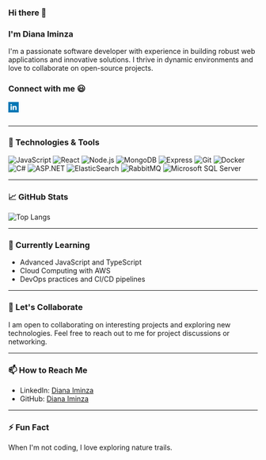 ### Hi there 👋
### I'm Diana Iminza

I'm a passionate software developer with experience in building robust web applications and innovative solutions. I thrive in dynamic environments and love to collaborate on open-source projects.

### Connect with me :smiley:

<a href="https://www.linkedin.com/in/diana-iminza/">
  <img align="left" alt="Diana Iminza LinkedIn" width="21px" src="https://raw.githubusercontent.com/edent/SuperTinyIcons/099dc12b59179d07d534069bc8551718f786d91a/images/svg/linkedin.svg" />
</a>
<br/><br/>

---

### 🔧 Technologies & Tools

![JavaScript](https://img.shields.io/badge/-JavaScript-black?style=flat-square&logo=javascript)
![React](https://img.shields.io/badge/-React-black?style=flat-square&logo=react)
![Node.js](https://img.shields.io/badge/-Node.js-black?style=flat-square&logo=node.js)
![MongoDB](https://img.shields.io/badge/-MongoDB-black?style=flat-square&logo=mongodb)
![Express](https://img.shields.io/badge/-Express-black?style=flat-square&logo=express)
![Git](https://img.shields.io/badge/-Git-black?style=flat-square&logo=git)
![Docker](https://img.shields.io/badge/-Docker-black?style=flat-square&logo=docker)
![C#](https://img.shields.io/badge/-C%23-black?style=flat-square&logo=csharp)
![ASP.NET](https://img.shields.io/badge/-ASP.NET-black?style=flat-square&logo=dotnet)
![ElasticSearch](https://img.shields.io/badge/-ElasticSearch-black?style=flat-square&logo=elasticsearch)
![RabbitMQ](https://img.shields.io/badge/-RabbitMQ-black?style=flat-square&logo=rabbitmq)
![Microsoft SQL Server](https://img.shields.io/badge/-Microsoft_SQL_Server-black?style=flat-square&logo=microsoftsqlserver)

---

### 📈 GitHub Stats

<!-- 
[[![Diana Iminza's GitHub stats](https://github-readme-stats.vercel.app/api?username=Dianaiminza&count_private=true&show_icons=true&theme=algolia&include_all_commits=true)](url)](url) 
-->

![Top Langs](https://github-readme-stats.vercel.app/api/top-langs?username=Dianaiminza&langs_count=8&theme=algolia&layout=compact&hide=html,scss,stylus,blade,jupyter%20notebook,python,c#,css,shell,batchfile,dockerfile,typescript)

---

### 🌱 Currently Learning

- Advanced JavaScript and TypeScript
- Cloud Computing with AWS
- DevOps practices and CI/CD pipelines

---

### 💬 Let's Collaborate

I am open to collaborating on interesting projects and exploring new technologies. Feel free to reach out to me for project discussions or networking.

---

### 📫 How to Reach Me

- LinkedIn: [Diana Iminza](https://www.linkedin.com/in/diana-iminza/)
- GitHub: [Diana Iminza](https://github.com/Dianaiminza)

---

### ⚡ Fun Fact

When I'm not coding, I love exploring nature trails.
